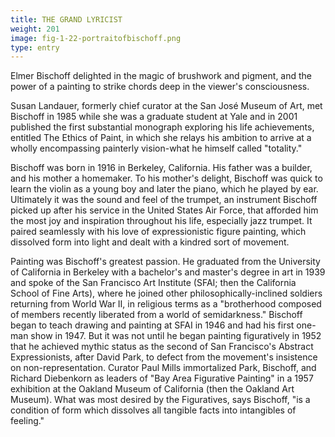 ```yaml
---
title: THE GRAND LYRICIST
weight: 201
image: fig-1-22-portraitofbischoff.png
type: entry
---
```

Elmer Bischoff delighted in the magic of brushwork and pigment, and the power of a painting to strike chords deep in the viewer's consciousness.

<!--more-->

Susan Landauer, formerly chief curator at the San José Museum of Art, met Bischoff in 1985 while she was a graduate student at Yale and in 2001 published the first substantial monograph exploring his life achievements, entitled The Ethics of Paint, in which she relays his ambition to arrive at a wholly encompassing painterly vision-what he himself called "totality."

Bischoff was born in 1916 in Berkeley, California. His father was a builder, and his mother a homemaker. To his mother's delight, Bischoff was quick to learn the violin as a young boy and later the piano, which he played by ear. Ultimately it was the sound and feel of the trumpet, an instrument Bischoff picked up after his service in the United States Air Force, that afforded him the most joy and inspiration throughout his life, especially jazz trumpet. It paired seamlessly with his love of expressionistic figure painting, which dissolved form into light and dealt with a kindred sort of movement.

Painting was Bischoff's greatest passion. He graduated from the University of California in Berkeley with a bachelor's and master's degree in art in 1939 and spoke of the San Francisco Art Institute (SFAI; then the California School of Fine Arts), where he joined other philosophically-inclined soldiers returning from World War II, in religious terms as a "brotherhood composed of members recently liberated from a world of semidarkness." Bischoff began to teach drawing and painting at SFAI in 1946 and had his first one-man show in 1947. But it was not until he began painting figuratively in 1952 that he achieved mythic status as the second of San Francisco's Abstract Expressionists, after David Park, to defect from the movement's insistence on non-representation. Curator Paul Mills immortalized Park, Bischoff, and Richard Diebenkorn as leaders of "Bay Area Figurative Painting" in a 1957 exhibition at the Oakland Museum of California (then the Oakland Art Museum). What was most desired by the Figuratives, says Bischoff, "is a condition of form which dissolves all tangible facts into intangibles of feeling."

